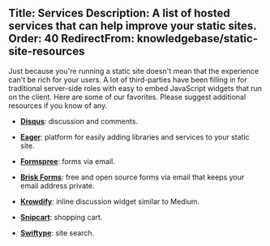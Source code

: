 Title: Services
Description: A list of hosted services that can help improve your static sites.
Order: 40
RedirectFrom: knowledgebase/static-site-resources
---
Just because you're running a static site doesn't mean that the experience can't be rich for your users. A lot of third-parties have been filling in for traditional server-side roles with easy to embed JavaScript widgets that run on the client. Here are some of our favorites. Please suggest additional resources if you know of any.
  
- **[Disqus](https://disqus.com)**: discussion and comments.

- **[Eager](https://eager.io/)**: platform for easily adding libraries and services to your static site.

- **[Formspree](http://formspree.io/)**: forms via email.

- **[Brisk Forms](https://www.briskforms.com/)**: free and open source forms via email that keeps your email address private.

- **[Krowdify](http://www.krowdify.com/)**: inline discussion widget similar to Medium.

- **[Snipcart](https://snipcart.com/)**: shopping cart.

- **[Swiftype](https://swiftype.com/)**: site search.


